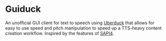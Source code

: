 # Guiduck

An unofficial GUI client for text to speech using [Uberduck](https://uberduck.ai/) that allows for easy to use speed and pitch manipulation to speed up a TTS-heavy content creation workflow. Inspired by the features of [SAPI4](https://github.com/TETYYS/SAPI4).
